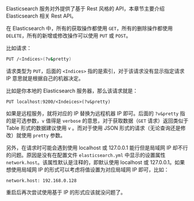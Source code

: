 Elasticsearch 服务对外提供了基于 Rest 风格的 API，本章节主要介绍 Elasticsearch 相关 Rest API。

在 Elasticsearch 中，所有的获取操作都使用 `GET`，所有的删除操作都使用 `DELETE`，所有的新增或修改操作可以使用 `PUT` 或 `POST`。

比如请求：

```bash
PUT /<Indices>(?v&pretty)
```

请求类型为 `PUT`，后面的 `<Indices>` 指的是索引，对于该请求没有显示指定请求 IP 意思就是根据自己的机器决定。

比如是你本地的 Elasticsearch 服务器，那么该请求就是：

```
PUT localhost:9200/<Indeices>(?v&pretty)
```

如果是远程服务，就将对应的 IP 替换为远程机器 IP 即可。后面的 `?v&pretty` 指的是可选参数，`v` 值得是 `verbose` 的意思，对于获取数据（`GET` 请求）返回类似于 Table 形式的数据建议使用 `v` 。而对于使用 JSON 形式的请求（无论查询还是修改）就使用 `pretty` 参数。

另外，在请求时可能会遇到使用 localhost 或 127.0.0.1 能行但是局域网 IP 却不行的问题。原因是没有在配置文件  `elasticsearch.yml` 中显示的设置属性 `network.host`。该属性默认是注释的，即默认使用 localhost 或 127.0.0.1。如果想使用局域网 IP 的形式可以考虑将值设置为对应局域网 IP 即可，比如：

```
network.host: 192.168.0.128
```

重启后再次尝试使用基于 IP 的形式应该就没问题了。
